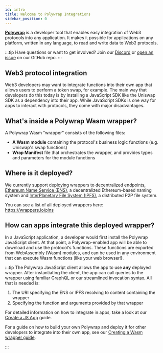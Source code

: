 ```yaml
---
id: intro
title: Welcome to Polywrap Integrations
sidebar_position: 0
---
```


[**Polywrap**](https://polywrap.io) is a developer tool that enables easy integration of Web3 protocols into any application. It makes it possible for applications on any platform, written in any language, to read and write data to Web3 protocols.

:::tip
Have questions or want to get involved? Join our [Discord](https://discord.com/invite/Z5m88a5qWu) or [open an issue](https://github.com/polywrap/monorepo/issues) on our GitHub repo.
:::

## Web3 protocol integration

Web3 developers may want to integrate functions into their own app that allows users to perform a token swap, for example. The main way that developers do this today is by installing a JavaScript SDK like the Uniswap SDK as a dependency into their app. While JavaScript SDKs is one way for apps to interact with protocols, they come with major disadvantages.

## What's inside a Polywrap Wasm wrapper?

A Polywrap Wasm "wrapper" consists of the following files:

- **A Wasm module** containing the protocol's business logic functions (e.g. Uniswap's swap functions)
- **Wrap Manifest** file that orchestrates the wrapper, and provides types and parameters for the module functions

## Where is it deployed?

We currently support deploying wrappers to decentralized endpoints, [Ethereum Name Service (ENS)](https://ens.domains/), a decentralized Ethereum-based naming system and [InterPlanetary File System (IPFS)](https://ipfs.io/), a distributed P2P file system.

You can see a list of all deployed wrappers here:  
https://wrappers.io/pins

## How can apps integrate this deployed wrapper?

In a JavaScript application, a developer would first install the Polywrap JavaScript client. At that point, a Polywrap-enabled app will be able to download and use the protocol's functions. These functions are exported from WebAssembly (Wasm) modules, and can be used in any environment that can execute Wasm functions (like your web browser!).

:::tip
The Polywrap JavaScript client allows the app to use **any** deployed wrapper. After instantiating the client, the app can call queries to the wrapper using familiar GraphQL or our streamlined invocation syntax. All that is needed is:

1. The URI specifying the ENS or IPFS resolving to content containing the wrapper
2. Specifying the function and arguments provided by that wrapper

For detailed information on how to integrate in apps, take a look at our [Create a JS App](../../quick-start/integrate-wrappers/install-client) guide.

For a guide on how to build your own Polywrap and deploy it for other developers to integrate into their own app, see our [Creating a Wasm wrapper guide](../../quick-start/create-wasm-wrappers/tutorial/project-setup).

:::
